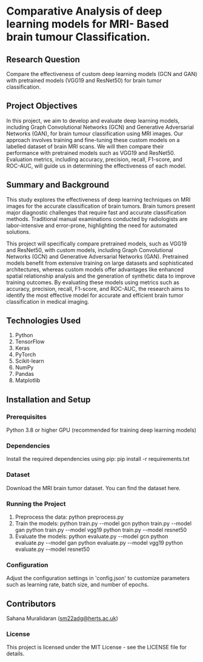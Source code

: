 # Comparative Analysis of deep learning models for MRI- Based brain tumour Classification.
## Research Question
Compare the effectiveness of custom deep learning models (GCN and GAN) with pretrained models (VGG19 and ResNet50) for brain tumor classification.

## Project Objectives
In this project, we aim to develop and evaluate deep learning models, including Graph Convolutional Networks (GCN) and Generative Adversarial Networks (GAN), for brain tumour classification using MRI images. Our approach involves training and fine-tuning these custom models on a labelled dataset of brain MRI scans. We will then compare their performance with pretrained models such as VGG19 and ResNet50. Evaluation metrics, including accuracy, precision, recall, F1-score, and ROC-AUC, will guide us in determining the effectiveness of each model.

## Summary and Background
This study explores the effectiveness of deep learning techniques on MRI images for the accurate classification of brain tumors. Brain tumors present major diagnostic challenges that require fast and accurate classification methods. Traditional manual examinations conducted by radiologists are labor-intensive and error-prone, highlighting the need for automated solutions.

This project will specifically compare pretrained models, such as VGG19 and ResNet50, with custom models, including Graph Convolutional Networks (GCN) and Generative Adversarial Networks (GAN). Pretrained models benefit from extensive training on large datasets and sophisticated architectures, whereas custom models offer advantages like enhanced spatial relationship analysis and the generation of synthetic data to improve training outcomes. By evaluating these models using metrics such as accuracy, precision, recall, F1-score, and ROC-AUC, the research aims to identify the most effective model for accurate and efficient brain tumor classification in medical imaging.

## Technologies Used
1. Python
2. TensorFlow
3. Keras
4. PyTorch
5. Scikit-learn
6. NumPy
7. Pandas
8. Matplotlib

## Installation and Setup
### Prerequisites
Python 3.8 or higher
GPU (recommended for training deep learning models)
### Dependencies
Install the required dependencies using pip:
pip install -r requirements.txt
### Dataset
Download the MRI brain tumor dataset.  You can find the dataset here.
### Running the Project
1. Preprocess the data:
  python preprocess.py
2. Train the models:
  python train.py --model gcn
  python train.py --model gan
  python train.py --model vgg19
  python train.py --model resnet50
3. Evaluate the models:
  python evaluate.py --model gcn
  python evaluate.py --model gan
  python evaluate.py --model vgg19
  python evaluate.py --model resnet50
### Configuration
Adjust the configuration settings in 'config.json' to customize parameters such as learning rate, batch size, and number of epochs.
## Contributors
Sahana Muralidaran (sm22adg@herts.ac.uk)
### License
This project is licensed under the MIT License - see the LICENSE file for details.
